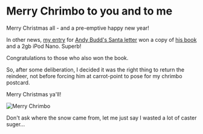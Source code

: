 # Merry Chrimbo to you and to me

Merry Christmas all - and a pre-emptive happy new year!  

In other news, [my entry](http://remysharp.com/2006/12/19/css-mastery-ipod-giveaway/) for [Andy Budd's Santa letter](http://www.andybudd.com/archives/2006/12/and_the_winner_is/index.php) won a copy of [his book](http://www.amazon.co.uk/CSS-Mastery-Advanced-Standards-Solutions/dp/1590596145/sr=11-1/qid=1167043545/ref=sr_11_1/203-4711300-6173524) and a 2gb iPod Nano.  Superb! 

Congratulations to those who also won the book.


<!--more-->

So, after some deliberation, I decided it was the right thing to return the reindeer, not before forcing him at carrot-point to pose for my chrimbo postcard.

Merry Christmas ya'll!

![Merry Chrimbo](http://remysharp.com/wp-content/uploads/2006/12/merry_chrimbo.jpg)

Don't ask where the snow came from, let me just say I wasted a lot of caster suger...